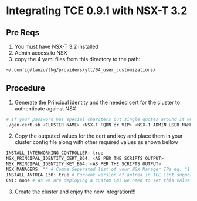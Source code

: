 # Integrating TCE 0.9.1 with NSX-T 3.2

## Pre Reqs
1. You must have NSX-T 3.2 installed
2. Admin access to NSX
3. copy the 4 yaml files from this directory to the path:
```bash
~/.config/tanzu/tkg/providers/ytt/04_user_customizations/
```  

## Procedure
1. Generate the Principal identity and the needed cert for the cluster to authenticate against NSX
```bash
# If your password has special charcters put single quotes around it when passing to the script
./gen-cert.sh <CLUSTER NAME> <NSX-T FQDN or VIP> <NSX-T ADMIN USER NAME> <NSX-T ADMIN PASSWORD>
```  
2. Copy the outputed values for the cert and key and place them in your cluster config file along with other required values as shown bellow
```bash
INSTALL_INTERWORKING_CONTROLLER: true
NSX_PRINCIPAL_IDENTITY_CERT_B64: <AS PER THE SCRIPTS OUTPUT>
NSX_PRINCIPAL_IDENTITY_KEY_B64: <AS PER THE SCRIPTS OUTPUT>
NSX_MANAGERS: "" # Comma Seperated list of your NSX Manager IPs eg. "1.1.1.1,2.2.2.2,3.3.3.3"
INSTALL_ANTREA_130: true # Current version of antrea in TCE isnt supported for this integration so we will install the OSS version
CNI: none # As we are deploying a custom CNI we need to set this value to none
```  
3. Create the cluster and enjoy the new integration!!!
